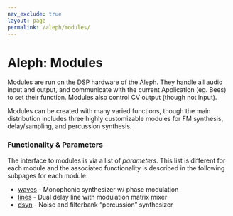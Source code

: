 ```yaml
---
nav_exclude: true
layout: page
permalink: /aleph/modules/
---
```


# Aleph: Modules

Modules are run on the DSP hardware of the Aleph. They handle all audio input and output, and communicate with the current Application (eg. Bees) to set their function. Modules also control CV output (though not input).

Modules can be created with many varied functions, though the main distribution includes three highly customizable modules for FM synthesis, delay/sampling, and percussion synthesis.

### Functionality & Parameters

The interface to modules is via a list of *parameters*. This list is different for each module and the associated functionality is described in the following subpages for each module.

- [waves](../waves) - Monophonic synthesizer w/ phase modulation
- [lines](../lines) - Dual delay line with modulation matrix mixer
- [dsyn](../dsyn) - Noise and filterbank “percussion” synthesizer
